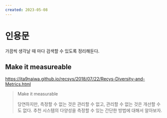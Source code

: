 ```yaml
---
created: 2023-05-08
---
```

# 인용문

가끔씩 생각날 때 마다 검색할 수 있도록 정리해둔다.

## Make it measureable

https://ita9naiwa.github.io/recsys/2018/07/22/Recys-Diversity-and-Metrics.html

> Make it measurable
> 
> 당연하지만, 측정할 수 없는 것은 관리할 수 없고, 관리할 수 없는 것은 개선할 수도 없다. 추천 시스템의 다양성을 측정할 수 있는 간단한 방법에 대해서 알아보자.
